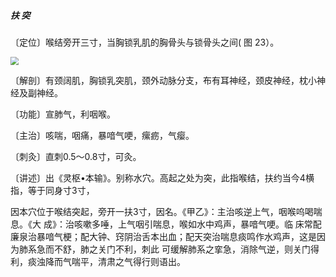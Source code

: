 ##### 扶 突

〔定位〕喉结旁开三寸，当胸锁乳肌的胸骨头与锁骨头之间( 图 23）。

<img src="img/图23.jpg" style="zoom:80%;" />

〔解剖〕有颈阔肌，胸锁乳突肌，颈外动脉分支，布有耳神经，颈皮神经，枕小神经及副神经。

〔功能〕宣肺气，利咽喉。

〔主治〕咳喘，咽痛，暴喑气哽，瘰疬，气瘿。

〔刺灸〕直刺0.5〜0.8寸，可灸。

〔讲述〕出《灵枢•本输》。别称水穴。高起之处为突，此指喉结，扶约当今4横指，等于同身寸3寸，

因本穴位于喉结突起，旁开一扶3寸，因名。《甲乙》：主治咳逆上气，咽喉呜喝喘息。《大 成》：治咳嗽多唾，上气咽引喘息，喉如水中鸡声，暴喑气哽。临 床常配廉泉治暴喑气梗；配大钟、窍阴治舌本出血；配天突治喘息痰鸣作水鸡声，这是因为肺系急而不舒，肺之关门不利，刺此 可缓解肺系之挛急，消除气逆，则关门得利，痰浊降而气喘平，清肃之气得行则语出。
